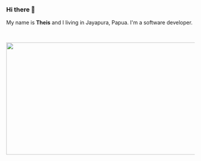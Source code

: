 ### Hi there 👋

My name is <b>Theis</b> and I living in Jayapura, Papua. I'm a software developer.

<br>
<p align="center">
  <img width="600" height="300" src="https://media.giphy.com/media/ZVik7pBtu9dNS/giphy.gif">
</p>

